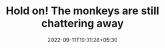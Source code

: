 ---
title: "Hold on! The monkeys are still chattering away"
date: 2022-09-11T19:31:28+05:30
draft: true
---